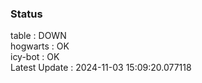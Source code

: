 ### Status


table : DOWN  
hogwarts : OK  
icy-bot : OK  
Latest Update : 2024-11-03 15:09:20.077118
